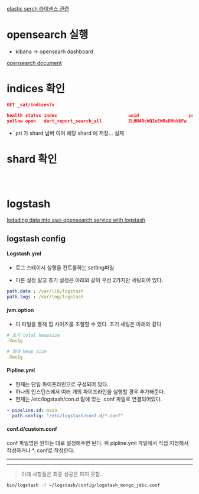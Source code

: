 [elastic serch 라이센스 관련](https://aws.amazon.com/ko/blogs/opensource/stepping-up-for-a-truly-open-source-elasticsearch/)

# opensearch 실행

- kibana -> opensearh dashboard

[opensearch document](https://opensearch.org/docs/latest/clients/logstash/index/)

# indices 확인

```json
GET _cat/indices?v

health status index                           uuid                   pri rep docs.count docs.deleted store.size pri.store.size
yellow open   dart_report_search_all          ZLHN4DcWQIuEWRsD9bV6Fw   5   1       1000            0    246.5mb        246.5mb


```

- pri 가 shard 넘버 이며 해당 shard 에 저장... 실제 

# shard 확인

```



```





# logstash

[lodading data into aws opensearch service with logstash](https://docs.aws.amazon.com/opensearch-service/latest/developerguide/managedomains-logstash.html)



## logstash config



#### Logstash.yml

- 로그 스테이시 실행을 컨트롤하는 setting파일

- 다른 설정 말고 초기 설정은 아래와 같이 우선 2가지만 세팅되어 있다.

```yaml
path.data : /var/lib/logstash
path.logs : /var/log/logstash
```

#### jvm.option

- 이 파일을 통해 힙 사이즈를 조절할 수 있다. 초기 세팅은 아래와 같다

```yaml
# 초기 total heapsize
-Xms1g 

# 최대 heap size
-Xmx1g
```

 

#### Pipline.yml

- 현재는 단일 파이프라인으로 구성되어 있다.
- 하나의 인스턴스에서 여러 개의 파이프라인을 실행할 경우 추가해준다.
- 현재는 /etc/logstash/con.d 밑에 있는 .conf 파일로 연결되어있다.

```yaml
- pipeline.id: main
  path.config: "/etc/logstash/conf.d/*.conf"
```



#### conf.d/custom.conf

conf 파일명은 원하는 대로 설정해주면 된다. 위 pipline.yml 파일에서 직접 지정해서 작성하거나 *. conf로 작성한다.





_ _ _











_ _ _

>  아래 사항들은 최종 성공은 하지 못함. 

```bash
bin/logstash -f ~/logstash/config/logstash_mongo_jdbc.conf
```
